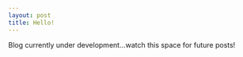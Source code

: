 ```yaml
---
layout: post
title: Hello!
---
```


Blog currently under development...watch this space for future posts!



